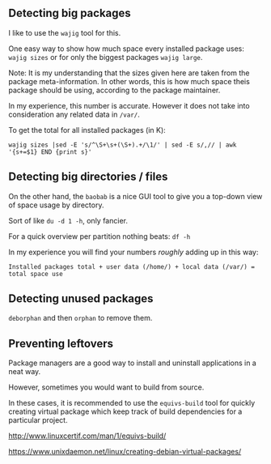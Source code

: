 ## Detecting big packages

I like to use the `wajig` tool for this.

One easy way to show how much space every installed package uses:
`wajig sizes` or for only the biggest packages `wajig large`.

Note: It is my understanding that the sizes given here are taken from the package meta-information. In other words, this is how much space theis package should be using, according to the package maintainer.

In my experience, this number is accurate. However it does not take into consideration any related data in `/var/`.

To get the total for all installed packages (in K):

```
wajig sizes |sed -E 's/^\S+\s+(\S+).+/\1/' | sed -E s/,// | awk '{s+=$1} END {print s}'
```

## Detecting big directories / files

On the other hand, the `baobab` is a nice GUI tool to give you a top-down view of space usage by directory.

Sort of like `du -d 1 -h`, only fancier.

For a quick overview per partition nothing beats: `df -h`

In my experience you will find your numbers *roughly* adding up in this way:  
```
Installed packages total + user data (/home/) + local data (/var/) = total space use
```

## Detecting unused packages

`deborphan` and then `orphan` to remove them.


## Preventing leftovers

Package managers are a good way to install and uninstall applications in a neat way.

However, sometimes you would want to build from source.

In these cases, it is recommended to use the `equivs-build` tool for quickly creating virtual package which keep track of build dependencies for a particular project.

http://www.linuxcertif.com/man/1/equivs-build/

https://www.unixdaemon.net/linux/creating-debian-virtual-packages/
